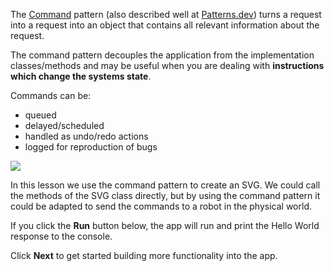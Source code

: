 The [Command](https://refactoring.guru/design-patterns/command) pattern 
(also described well at [Patterns.dev](https://www.patterns.dev/posts/command-pattern/)) 
turns a request into a request into an object that contains all relevant information about the request.

The command pattern decouples the application from the implementation classes/methods and
may be useful when you are dealing with **instructions which change the systems state**.

Commands can be:

- queued
- delayed/scheduled
- handled as undo/redo actions
- logged for reproduction of bugs

<a href="https://www.amazon.com/Design-Patterns-Elements-Reusable-Object-Oriented/dp/0201633612?&linkCode=li2&tag=dubbiebee07-20&linkId=c5edec6e46a749a9a2baa30e5b073703&language=en_US&ref_=as_li_ss_il" target="_blank">
<img border="0" src="https://ws-na.amazon-adsystem.com/widgets/q?_encoding=UTF8&ASIN=0201633612&Format=_SL160_&ID=AsinImage&MarketPlace=US&ServiceVersion=20070822&WS=1&tag=dubbiebee07-20&language=en_US" >
</a>

In this lesson we use the command pattern to create an SVG. 
We could call the methods of the SVG class directly, but by using the command pattern 
it could be adapted to send the commands to a robot in the physical world.


If you click the **Run** button below, the app will run and print the Hello World response to the console.

Click **Next** to get started building more functionality into the app. 